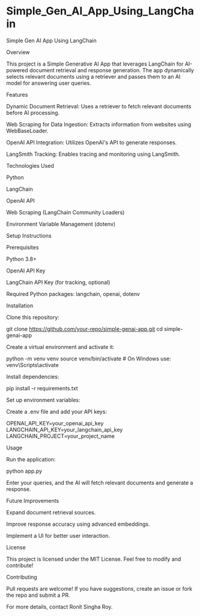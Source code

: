 # Simple_Gen_AI_App_Using_LangChain
Simple Gen AI App Using LangChain

Overview

This project is a Simple Generative AI App that leverages LangChain for AI-powered document retrieval and response generation. The app dynamically selects relevant documents using a retriever and passes them to an AI model for answering user queries.

Features

Dynamic Document Retrieval: Uses a retriever to fetch relevant documents before AI processing.

Web Scraping for Data Ingestion: Extracts information from websites using WebBaseLoader.

OpenAI API Integration: Utilizes OpenAI's API to generate responses.

LangSmith Tracking: Enables tracing and monitoring using LangSmith.

Technologies Used

Python

LangChain

OpenAI API

Web Scraping (LangChain Community Loaders)

Environment Variable Management (dotenv)

Setup Instructions

Prerequisites

Python 3.8+

OpenAI API Key

LangChain API Key (for tracking, optional)

Required Python packages: langchain, openai, dotenv

Installation

Clone this repository:

git clone https://github.com/your-repo/simple-genai-app.git
cd simple-genai-app

Create a virtual environment and activate it:

python -m venv venv
source venv/bin/activate  # On Windows use: venv\Scripts\activate

Install dependencies:

pip install -r requirements.txt

Set up environment variables:

Create a .env file and add your API keys:

OPENAI_API_KEY=your_openai_api_key
LANGCHAIN_API_KEY=your_langchain_api_key
LANGCHAIN_PROJECT=your_project_name

Usage

Run the application:

python app.py

Enter your queries, and the AI will fetch relevant documents and generate a response.

Future Improvements

Expand document retrieval sources.

Improve response accuracy using advanced embeddings.

Implement a UI for better user interaction.

License

This project is licensed under the MIT License. Feel free to modify and contribute!

Contributing

Pull requests are welcome! If you have suggestions, create an issue or fork the repo and submit a PR.

For more details, contact Ronit Singha Roy.




